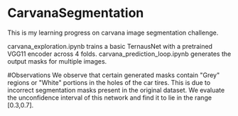 # CarvanaSegmentation
This is my learning progress on carvana image segmentation challenge.

carvana_exploration.ipynb trains a basic TernausNet with a pretrained VGG11 encoder across 4 folds. 
carvana_prediction_loop.ipynb generates the output masks for multiple images.

#Observations
We observe that certain generated masks contain "Grey" regions or "White" portions in the holes of the car tires. This is due to incorrect segmentation masks present in the original dataset. We evaluate the unconfidence interval of this network and find it to lie in the range [0.3,0.7]. 
